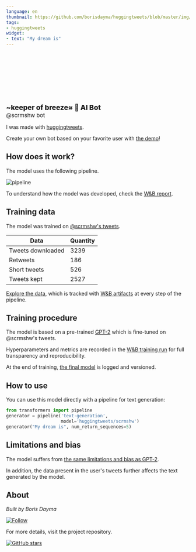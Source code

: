 ```yaml
---
language: en
thumbnail: https://github.com/borisdayma/huggingtweets/blob/master/img/logo.png?raw=true
tags:
- huggingtweets
widget:
- text: "My dream is"
---
```


<div>
<div style="width: 132px; height:132px; border-radius: 50%; background-size: cover; background-image: url('https://pbs.twimg.com/profile_images/1374560780662759427/t3b2EBQ7_400x400.jpg')">
</div>
<div style="margin-top: 8px; font-size: 19px; font-weight: 800">~keeper of breeze≈ 🤖 AI Bot </div>
<div style="font-size: 15px">@scrmshw bot</div>
</div>

I was made with [huggingtweets](https://github.com/borisdayma/huggingtweets).

Create your own bot based on your favorite user with [the demo](https://colab.research.google.com/github/borisdayma/huggingtweets/blob/master/huggingtweets-demo.ipynb)!

## How does it work?

The model uses the following pipeline.

![pipeline](https://github.com/borisdayma/huggingtweets/blob/master/img/pipeline.png?raw=true)

To understand how the model was developed, check the [W&B report](https://app.wandb.ai/wandb/huggingtweets/reports/HuggingTweets-Train-a-model-to-generate-tweets--VmlldzoxMTY5MjI).

## Training data

The model was trained on [@scrmshw's tweets](https://twitter.com/scrmshw).

| Data | Quantity |
| --- | --- |
| Tweets downloaded | 3239 |
| Retweets | 186 |
| Short tweets | 526 |
| Tweets kept | 2527 |

[Explore the data](https://wandb.ai/wandb/huggingtweets/runs/1hava73l/artifacts), which is tracked with [W&B artifacts](https://docs.wandb.com/artifacts) at every step of the pipeline.

## Training procedure

The model is based on a pre-trained [GPT-2](https://huggingface.co/gpt2) which is fine-tuned on @scrmshw's tweets.

Hyperparameters and metrics are recorded in the [W&B training run](https://wandb.ai/wandb/huggingtweets/runs/3ocxz6v9) for full transparency and reproducibility.

At the end of training, [the final model](https://wandb.ai/wandb/huggingtweets/runs/3ocxz6v9/artifacts) is logged and versioned.

## How to use

You can use this model directly with a pipeline for text generation:

```python
from transformers import pipeline
generator = pipeline('text-generation',
                     model='huggingtweets/scrmshw')
generator("My dream is", num_return_sequences=5)
```

## Limitations and bias

The model suffers from [the same limitations and bias as GPT-2](https://huggingface.co/gpt2#limitations-and-bias).

In addition, the data present in the user's tweets further affects the text generated by the model.

## About

*Built by Boris Dayma*

[![Follow](https://img.shields.io/twitter/follow/borisdayma?style=social)](https://twitter.com/intent/follow?screen_name=borisdayma)

For more details, visit the project repository.

[![GitHub stars](https://img.shields.io/github/stars/borisdayma/huggingtweets?style=social)](https://github.com/borisdayma/huggingtweets)
